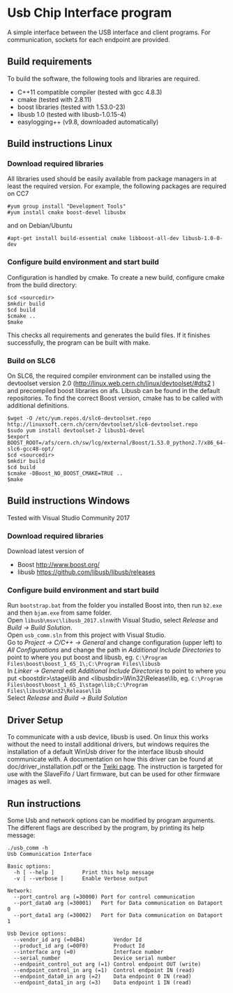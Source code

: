 # Usb Chip Interface program

A simple interface between the USB interface and client programs.
For communication, sockets for each endpoint are provided.

## Build requirements

To build the software, the following tools and libraries are
required.

- C++11 compatible compiler (tested with gcc 4.8.3)
- cmake (tested with 2.8.11)
- boost libraries (tested with 1.53.0-23)
- libusb 1.0 (tested with libusb-1.0.15-4)
- easylogging++ (v9.8, downloaded automatically)

## Build instructions Linux

### Download required libraries

All libraries used should be easily available from package managers in
at least the required version. For example, the following packages are
required on CC7

```
#yum group install "Development Tools"
#yum install cmake boost-devel libusbx
```

and on Debian/Ubuntu

```
#apt-get install build-essential cmake libboost-all-dev libusb-1.0-0-dev
```

### Configure build environment and start build

Configuration is handled by cmake. To create a new build, configure cmake from the build directory:

```
$cd <sourcedir>
$mkdir build
$cd build
$cmake ..
$make
```

This checks all requirements and generates the build files. If it
finishes successfully, the program can be built with make.


### Build on SLC6
On SLC6, the required compiler environment can be installed using the devtoolset version 2.0 (http://linux.web.cern.ch/linux/devtoolset/#dts2 ) and precompiled boost libraries on afs. Libusb can be found in the default repositories. To find the correct Boost version, cmake has to be called with additional definitions.

```
$wget -O /etc/yum.repos.d/slc6-devtoolset.repo http://linuxsoft.cern.ch/cern/devtoolset/slc6-devtoolset.repo
$sudo yum install devtoolset-2 libusb1-devel
$export BOOST_ROOT=/afs/cern.ch/sw/lcg/external/Boost/1.53.0_python2.7/x86_64-slc6-gcc48-opt/
$cd <sourcedir>
$mkdir build
$cd build
$cmake -DBoost_NO_BOOST_CMAKE=TRUE ..
$make
```

## Build instructions Windows
Tested with Visual Studio Community 2017

### Download required libraries

Download latest version of

* Boost http://www.boost.org/
* libusb https://github.com/libusb/libusb/releases

### Configure build environment and start build

Run `bootstrap.bat` from the folder you installed Boost into, then run 
`b2.exe` and then `bjam.exe` from same folder.  
Open `libusb\msvc\libusb_2017.sln`with Visual Studio, select *Release* 
and *Build -> Build Solution*.  
Open `usb_comm.sln` from this project with Visual Studio.  
Go to *Project -> C/C++ -> General* and change configuration (upper left) 
to *All Configurations* and change the path in *Additional Include Directories* 
to point to where you put boost and libusb, eg. `C:\Program Files\boost\boost_1_65_1\;C:\Program Files\libusb`  
In *Linker -> General* edit *Additional Include Directories* to point to 
where you put \<boostdir>\\stage\lib and \<libusbdir>\\Win32\Release\lib, eg. 
`C:\Program Files\boost\boost_1_65_1\stage\lib;C:\Program Files\libusb\Win32\Release\lib`  
Select *Release* and *Build -> Build Solution*

## Driver Setup

To communicate with a usb device, libusb is used. On linux this works
without the need to install additional drivers, but windows requires
the installation of a default WinUsb driver for the interface libusb
should communicate with. A documentation on how this driver can be
found at doc/driver_installation.pdf or the [Twiki page](https://twiki.cern.ch/twiki/bin/view/ALICE/SwReadoutUnitUsbConnection). The
instruction is targeted for use with the SlaveFifo / Uart firmware,
but can be used for other firmware images as well.


## Run instructions

Some Usb and network options can be modified by program arguments. The
different flags are described by the program, by printing its help
message:

```
./usb_comm -h
Usb Communication Interface

Basic options:
  -h [ --help ]         Print this help message
  -v [ --verbose ]      Enable Verbose output

Network:
  --port_control arg (=30000) Port for control communication
  --port_data0 arg (=30001)   Port for Data communication on Dataport 0
  --port_data1 arg (=30002)   Port for Data communication on Dataport 1

Usb Device options:
  --vendor_id arg (=04B4)         Vendor Id
  --product_id arg (=00F0)        Product Id
  --interface arg (=0)            Interface number
  --serial_number                 Device serial number
  --endpoint_control_out arg (=1) Control endpoint OUT (write)
  --endpoint_control_in arg (=1)  Control endpoint IN (read)
  --endpoint_data0_in arg (=2)    Data endpoint 0 IN (read)
  --endpoint_data1_in arg (=3)    Data endpoint 1 IN (read)
```
